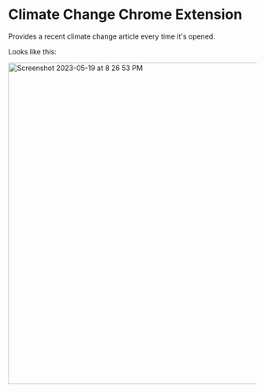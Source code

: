 # Climate Change Chrome Extension

Provides a recent climate change article every time it's opened. 

Looks like this: 

<img width="652" alt="Screenshot 2023-05-19 at 8 26 53 PM" src="https://github.com/shruti-create/Climate-Change-Extension/assets/68794846/3db66c99-c09f-4f16-a50c-566923a71a15">
